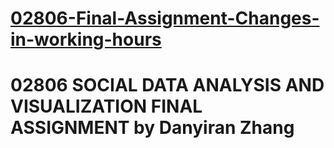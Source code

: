 # [02806-Final-Assignment-Changes-in-working-hours](https://klaus-chang.github.io/02806-Final-Assignment-Changes-in-working-hours/)
# 02806 SOCIAL DATA ANALYSIS AND VISUALIZATION FINAL ASSIGNMENT by Danyiran Zhang
